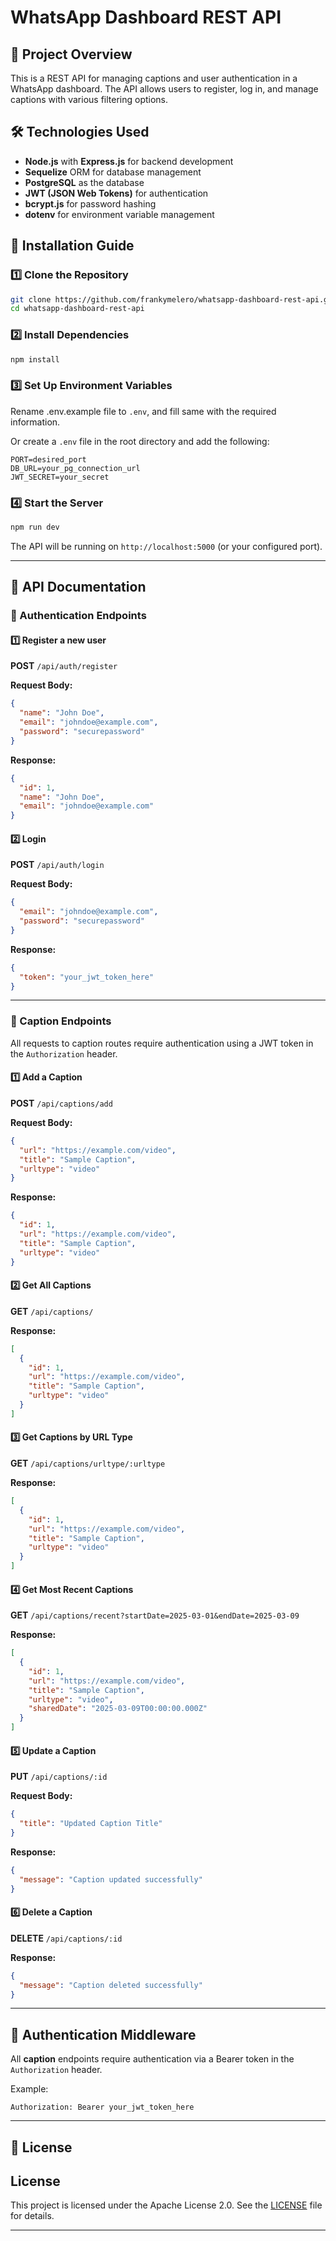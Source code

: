 # WhatsApp Dashboard REST API

## 📌 Project Overview
This is a REST API for managing captions and user authentication in a WhatsApp dashboard. The API allows users to register, log in, and manage captions with various filtering options.

## 🛠️ Technologies Used
- **Node.js** with **Express.js** for backend development
- **Sequelize** ORM for database management
- **PostgreSQL** as the database 
- **JWT (JSON Web Tokens)** for authentication
- **bcrypt.js** for password hashing
- **dotenv** for environment variable management

## 🚀 Installation Guide

### 1️⃣ Clone the Repository
```bash
git clone https://github.com/frankymelero/whatsapp-dashboard-rest-api.git
cd whatsapp-dashboard-rest-api
```

### 2️⃣ Install Dependencies
```bash
npm install
```

### 3️⃣ Set Up Environment Variables

Rename .env.example file to `.env`, and fill same with the required information.

Or create a `.env` file in the root directory and add the following:
```
PORT=desired_port
DB_URL=your_pg_connection_url
JWT_SECRET=your_secret
```

### 4️⃣ Start the Server
```bash
npm run dev
```

The API will be running on `http://localhost:5000` (or your configured port).

---

## 📖 API Documentation
### 🔑 Authentication Endpoints
#### 1️⃣ Register a new user
**POST** `/api/auth/register`

**Request Body:**
```json
{
  "name": "John Doe",
  "email": "johndoe@example.com",
  "password": "securepassword"
}
```

**Response:**
```json
{
  "id": 1,
  "name": "John Doe",
  "email": "johndoe@example.com"
}
```

#### 2️⃣ Login
**POST** `/api/auth/login`

**Request Body:**
```json
{
  "email": "johndoe@example.com",
  "password": "securepassword"
}
```

**Response:**
```json
{
  "token": "your_jwt_token_here"
}
```

---

### 📝 Caption Endpoints
All requests to caption routes require authentication using a JWT token in the `Authorization` header.

#### 1️⃣ Add a Caption
**POST** `/api/captions/add`

**Request Body:**
```json
{
  "url": "https://example.com/video",
  "title": "Sample Caption",
  "urltype": "video"
}
```

**Response:**
```json
{
  "id": 1,
  "url": "https://example.com/video",
  "title": "Sample Caption",
  "urltype": "video"
}
```

#### 2️⃣ Get All Captions
**GET** `/api/captions/`

**Response:**
```json
[
  {
    "id": 1,
    "url": "https://example.com/video",
    "title": "Sample Caption",
    "urltype": "video"
  }
]
```

#### 3️⃣ Get Captions by URL Type
**GET** `/api/captions/urltype/:urltype`

**Response:**
```json
[
  {
    "id": 1,
    "url": "https://example.com/video",
    "title": "Sample Caption",
    "urltype": "video"
  }
]
```

#### 4️⃣ Get Most Recent Captions
**GET** `/api/captions/recent?startDate=2025-03-01&endDate=2025-03-09`

**Response:**
```json
[
  {
    "id": 1,
    "url": "https://example.com/video",
    "title": "Sample Caption",
    "urltype": "video",
    "sharedDate": "2025-03-09T00:00:00.000Z"
  }
]
```

#### 5️⃣ Update a Caption
**PUT** `/api/captions/:id`

**Request Body:**
```json
{
  "title": "Updated Caption Title"
}
```

**Response:**
```json
{
  "message": "Caption updated successfully"
}
```

#### 6️⃣ Delete a Caption
**DELETE** `/api/captions/:id`

**Response:**
```json
{
  "message": "Caption deleted successfully"
}
```

---

## 🔐 Authentication Middleware
All **caption** endpoints require authentication via a Bearer token in the `Authorization` header.

Example:
```
Authorization: Bearer your_jwt_token_here
```

---

## 📜 License
## License

This project is licensed under the Apache License 2.0. See the [LICENSE](LICENSE) file for details.

---



